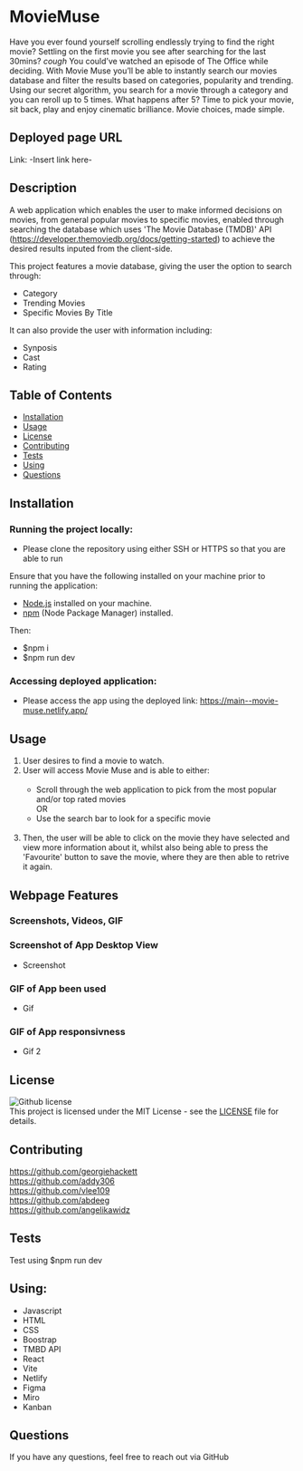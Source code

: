 # MovieMuse

Have you ever found yourself scrolling endlessly trying to find the right movie? Settling on the first movie you see after searching for the last 30mins? *cough* You could’ve watched an episode of The Office while deciding. With Movie Muse you’ll be able to instantly search our movies database and filter the results based on categories, popularity and trending. Using our secret algorithm, you search for a movie through a category and you can reroll up to 5 times. What happens after 5? Time to pick your movie, sit back, play and enjoy cinematic brilliance. Movie choices, made simple. <br />

## Deployed page URL
Link: -Insert link here-


## Description

A web application which enables the user to make informed decisions on movies, from general popular movies to specific movies, enabled through searching the database which uses 'The Movie Database (TMDB)' API (https://developer.themoviedb.org/docs/getting-started) to achieve the desired results inputed from the client-side.

This project features a movie database, giving the user the option to search through:

  * Category
  * Trending Movies
  * Specific Movies By Title

It can also provide the user with information including:
  * Synposis
  * Cast
  * Rating


## Table of Contents
- [Installation](#installation)
- [Usage](#usage)
- [License](#license)
- [Contributing](#contributing)
- [Tests](#tests)
- [Using](#Using)
- [Questions](#questions)

## Installation 
### Running the project locally:

- Please clone the repository using either SSH or HTTPS so that you are able to run 

Ensure that you have the following installed on your machine prior to running the application:
- [Node.js](https://nodejs.org/) installed on your machine.
- [npm](https://www.npmjs.com/) (Node Package Manager) installed.

Then:
- $npm i
- $npm run dev

### Accessing deployed application:
- Please access the app using the deployed link: https://main--movie-muse.netlify.app/
## Usage 
1)  User desires to find a movie to watch. <br />
2)  User will access Movie Muse and is able to either: <br /> <br />
      - Scroll through the web application to pick from the most popular and/or top rated movies <br />
        OR <br />
      - Use the search bar to look for a specific movie<br /><br />
  3)  Then, the user will be able to click on the movie they have selected and view more information about it, whilst also being able to press the 'Favourite' button to save the movie, where they are then able to retrive it again.


## Webpage Features
### Screenshots, Videos, GIF

### Screenshot of App Desktop View
- Screenshot

### GIF of App been used
- Gif
### GIF of App responsivness
- Gif 2


## License
![Github license](https://img.shields.io/badge/license-MIT-blue.svg) <br />
This project is licensed under the MIT License - see the [LICENSE](LICENSE) file for details.

## Contributing

https://github.com/georgiehackett <br />
https://github.com/addy306 <br />
https://github.com/vlee109 <br />
https://github.com/abdeeg <br />
https://github.com/angelikawidz


## Tests 
Test using $npm run dev

## Using:
* Javascript
* HTML 
* CSS
* Boostrap
* TMBD API
* React
* Vite
* Netlify
* Figma
* Miro
* Kanban


## Questions
If you have any questions, feel free to reach out via GitHub
